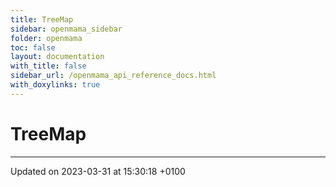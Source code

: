 ```yaml
---
title: TreeMap
sidebar: openmama_sidebar
folder: openmama
toc: false
layout: documentation
with_title: false
sidebar_url: /openmama_api_reference_docs.html
with_doxylinks: true
---
```


# TreeMap








-------------------------------

Updated on 2023-03-31 at 15:30:18 +0100